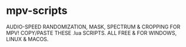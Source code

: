 # mpv-scripts
AUDIO-SPEED RANDOMIZATION, MASK, SPECTRUM &amp; CROPPING FOR MPV! COPY/PASTE THESE .lua SCRIPTS. ALL FREE &amp; FOR WINDOWS, LINUX &amp; MACOS.

